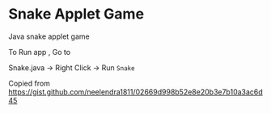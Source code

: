 # Snake Applet Game 
Java snake applet game

To Run app , 
Go to 

Snake.java -> Right Click -> Run `Snake`

Copied from https://gist.github.com/neelendra1811/02669d998b52e8e20b3e7b10a3ac6d45
